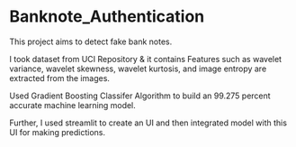 # Banknote_Authentication
This project aims to detect fake bank notes.

I took dataset from UCI Repository & it contains Features such as wavelet variance, wavelet skewness, wavelet kurtosis, and image entropy are extracted from the images.

Used Gradient Boosting Classifer Algorithm to build an 99.275 percent accurate machine learning model.

Further, I used streamlit to create an UI and then integrated model with this UI for making predictions.
